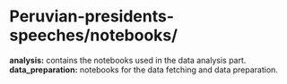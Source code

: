 # Peruvian-presidents-speeches/notebooks/

**analysis:** contains the notebooks used in the data analysis part.
**data_preparation:** notebooks for the data fetching and data preparation.